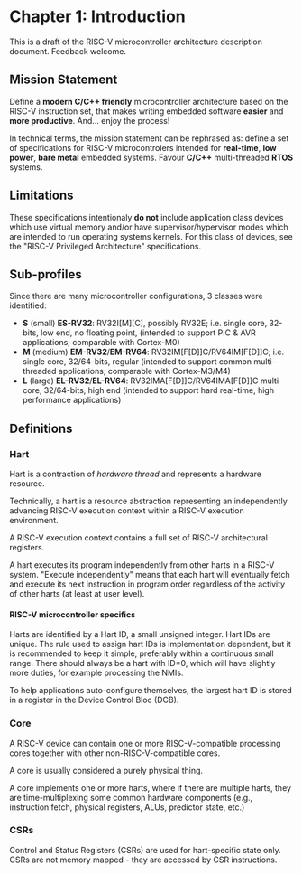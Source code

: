 # Chapter 1: Introduction

This is a draft of the RISC-V microcontroller architecture description document. 
Feedback welcome. 

## Mission Statement

Define a **modern C/C++ friendly** microcontroller architecture based on the RISC-V 
instruction set, that makes writing embedded software **easier** and **more productive**. 
And... enjoy the process!

In technical terms, the mission statement can be rephrased as: define a set of 
specifications for RISC-V microcontrolers intended for **real-time**, **low power**, 
**bare metal** embedded systems. Favour **C/C++** multi-threaded **RTOS** systems.

## Limitations

These specifications intentionaly **do not** include application class devices which 
use virtual memory and/or have supervisor/hypervisor modes which are intended to run 
operating systems kernels. For this class of devices, see the "RISC-V Privileged 
Architecture" specifications.

## Sub-profiles

Since there are many microcontroller configurations, 3 classes were identified:

- **S** (small) **ES-RV32**: RV32I[M][C], possibly RV32E; i.e. single core, 
32-bits, low end, no floating point, (intended to support PIC & AVR 
applications; comparable with Cortex-M0)
- **M** (medium) **EM-RV32**/**EM-RV64**: RV32IM[F[D]]C/RV64IM[F[D]]C; i.e. 
single core, 32/64-bits, regular 
(intended to support common multi-threaded applications; comparable with 
Cortex-M3/M4)
- **L** (large) **EL-RV32**/**EL-RV64**: RV32IMA[F[D]]C/RV64IMA[F[D]]C multi 
core, 32/64-bits, high end 
(intended to support hard real-time, high performance applications)

## Definitions

### Hart

Hart is a contraction of _hardware thread_ and represents a hardware resource. 

Technically, a hart is a resource abstraction representing an independently 
advancing RISC-V execution context within a RISC-V execution environment. 

A RISC-V execution context contains a full set of RISC-V architectural registers.

A hart executes its program independently from other harts in a RISC-V system. 
"Execute independently" means that each hart will 
eventually fetch and execute its next instruction in program order regardless 
of the activity of other harts (at least at user level). 

#### RISC-V microcontroller specifics

Harts are identified by a Hart ID, a small unsigned integer. Hart IDs are unique. 
The rule used to assign hart IDs is implementation dependent, but it is recommended 
to keep it simple, preferably within a continuous small range. There should always 
be a hart with ID=0, which will have slightly more duties, for example processing 
the NMIs. 

To help applications auto-configure themselves, the largest hart ID is stored in 
a register in the Device Control Bloc (DCB).

### Core

A RISC-V device can contain one or more RISC-V-compatible processing cores 
together with other non-RISC-V-compatible cores.

A core is usually considered a purely physical thing.

A core implements one or more harts, where if there are multiple harts, they are 
time-multiplexing some common hardware components (e.g., instruction fetch, 
physical registers, ALUs, predictor state, etc.)

### CSRs

Control and Status Registers (CSRs) are used for hart-specific state only. CSRs 
are not memory mapped - they are accessed by CSR instructions.

